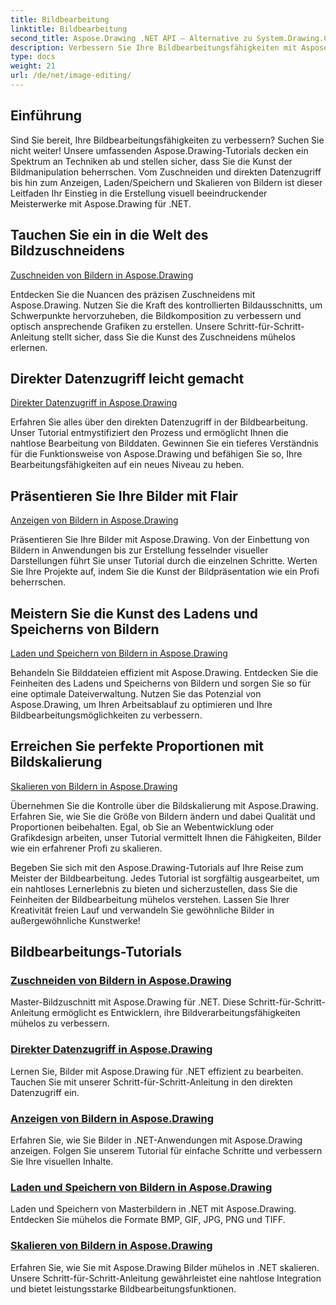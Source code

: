 ```yaml
---
title: Bildbearbeitung
linktitle: Bildbearbeitung
second_title: Aspose.Drawing .NET API – Alternative zu System.Drawing.Common
description: Verbessern Sie Ihre Bildbearbeitungsfähigkeiten mit Aspose.Drawing-Tutorials! Lernen Sie Zuschneide-, Direktdatenzugriffs-, Anzeige- und Skalierungstechniken für beeindruckende Ergebnisse.
type: docs
weight: 21
url: /de/net/image-editing/
---
```


## Einführung

Sind Sie bereit, Ihre Bildbearbeitungsfähigkeiten zu verbessern? Suchen Sie nicht weiter! Unsere umfassenden Aspose.Drawing-Tutorials decken ein Spektrum an Techniken ab und stellen sicher, dass Sie die Kunst der Bildmanipulation beherrschen. Vom Zuschneiden und direkten Datenzugriff bis hin zum Anzeigen, Laden/Speichern und Skalieren von Bildern ist dieser Leitfaden Ihr Einstieg in die Erstellung visuell beeindruckender Meisterwerke mit Aspose.Drawing für .NET.

## Tauchen Sie ein in die Welt des Bildzuschneidens

[Zuschneiden von Bildern in Aspose.Drawing](./cropping/)

Entdecken Sie die Nuancen des präzisen Zuschneidens mit Aspose.Drawing. Nutzen Sie die Kraft des kontrollierten Bildausschnitts, um Schwerpunkte hervorzuheben, die Bildkomposition zu verbessern und optisch ansprechende Grafiken zu erstellen. Unsere Schritt-für-Schritt-Anleitung stellt sicher, dass Sie die Kunst des Zuschneidens mühelos erlernen.

## Direkter Datenzugriff leicht gemacht

[Direkter Datenzugriff in Aspose.Drawing](./direct-data-access/)

Erfahren Sie alles über den direkten Datenzugriff in der Bildbearbeitung. Unser Tutorial entmystifiziert den Prozess und ermöglicht Ihnen die nahtlose Bearbeitung von Bilddaten. Gewinnen Sie ein tieferes Verständnis für die Funktionsweise von Aspose.Drawing und befähigen Sie so, Ihre Bearbeitungsfähigkeiten auf ein neues Niveau zu heben.

## Präsentieren Sie Ihre Bilder mit Flair

[Anzeigen von Bildern in Aspose.Drawing](./display/)

Präsentieren Sie Ihre Bilder mit Aspose.Drawing. Von der Einbettung von Bildern in Anwendungen bis zur Erstellung fesselnder visueller Darstellungen führt Sie unser Tutorial durch die einzelnen Schritte. Werten Sie Ihre Projekte auf, indem Sie die Kunst der Bildpräsentation wie ein Profi beherrschen.

## Meistern Sie die Kunst des Ladens und Speicherns von Bildern

[Laden und Speichern von Bildern in Aspose.Drawing](./load-save/)

Behandeln Sie Bilddateien effizient mit Aspose.Drawing. Entdecken Sie die Feinheiten des Ladens und Speicherns von Bildern und sorgen Sie so für eine optimale Dateiverwaltung. Nutzen Sie das Potenzial von Aspose.Drawing, um Ihren Arbeitsablauf zu optimieren und Ihre Bildbearbeitungsmöglichkeiten zu verbessern.

## Erreichen Sie perfekte Proportionen mit Bildskalierung

[Skalieren von Bildern in Aspose.Drawing](./scale/)

Übernehmen Sie die Kontrolle über die Bildskalierung mit Aspose.Drawing. Erfahren Sie, wie Sie die Größe von Bildern ändern und dabei Qualität und Proportionen beibehalten. Egal, ob Sie an Webentwicklung oder Grafikdesign arbeiten, unser Tutorial vermittelt Ihnen die Fähigkeiten, Bilder wie ein erfahrener Profi zu skalieren.

Begeben Sie sich mit den Aspose.Drawing-Tutorials auf Ihre Reise zum Meister der Bildbearbeitung. Jedes Tutorial ist sorgfältig ausgearbeitet, um ein nahtloses Lernerlebnis zu bieten und sicherzustellen, dass Sie die Feinheiten der Bildbearbeitung mühelos verstehen. Lassen Sie Ihrer Kreativität freien Lauf und verwandeln Sie gewöhnliche Bilder in außergewöhnliche Kunstwerke!
## Bildbearbeitungs-Tutorials
### [Zuschneiden von Bildern in Aspose.Drawing](./cropping/)
Master-Bildzuschnitt mit Aspose.Drawing für .NET. Diese Schritt-für-Schritt-Anleitung ermöglicht es Entwicklern, ihre Bildverarbeitungsfähigkeiten mühelos zu verbessern.
### [Direkter Datenzugriff in Aspose.Drawing](./direct-data-access/)
Lernen Sie, Bilder mit Aspose.Drawing für .NET effizient zu bearbeiten. Tauchen Sie mit unserer Schritt-für-Schritt-Anleitung in den direkten Datenzugriff ein.
### [Anzeigen von Bildern in Aspose.Drawing](./display/)
Erfahren Sie, wie Sie Bilder in .NET-Anwendungen mit Aspose.Drawing anzeigen. Folgen Sie unserem Tutorial für einfache Schritte und verbessern Sie Ihre visuellen Inhalte.
### [Laden und Speichern von Bildern in Aspose.Drawing](./load-save/)
Laden und Speichern von Masterbildern in .NET mit Aspose.Drawing. Entdecken Sie mühelos die Formate BMP, GIF, JPG, PNG und TIFF.
### [Skalieren von Bildern in Aspose.Drawing](./scale/)
Erfahren Sie, wie Sie mit Aspose.Drawing Bilder mühelos in .NET skalieren. Unsere Schritt-für-Schritt-Anleitung gewährleistet eine nahtlose Integration und bietet leistungsstarke Bildbearbeitungsfunktionen.